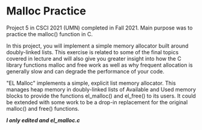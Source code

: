 # Malloc Practice
Project 5 in CSCI 2021 (UMN) completed in Fall 2021. Main purpose was to practice the malloc() function in C.

In this project, you will implement a simple memory allocator built around doubly-linked lists. This exercise is related to some of the final topics covered in lecture and will also give you greater insight into how the C library functions malloc and free work as well as why frequent allocation is generally slow and can degrade the performance of your code.

"EL Malloc" implements a simple, explicit list memory allocator. This manages heap memory in doubly-linked lists of Available and Used memory blocks to provide the functions el_malloc() and el_free() to its users. It could be extended with some work to be a drop-in replacement for the original malloc() and free() functions.

***I only edited and el_malloc.c***

